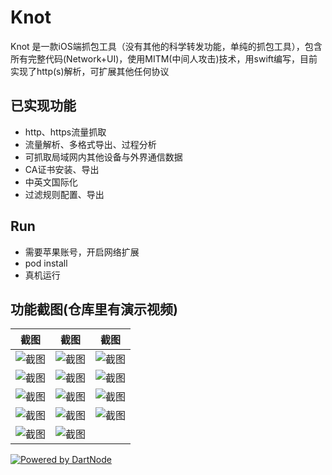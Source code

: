 # Knot
 Knot 是一款iOS端抓包工具（没有其他的科学转发功能，单纯的抓包工具），包含所有完整代码(Network+UI)，使用MITM(中间人攻击)技术，用swift编写，目前实现了http(s)解析，可扩展其他任何协议
 
 
 ## 已实现功能
  - http、https流量抓取
  - 流量解析、多格式导出、过程分析
  - 可抓取局域网内其他设备与外界通信数据
  - CA证书安装、导出
  - 中英文国际化
  - 过滤规则配置、导出
  ## Run
  - 需要苹果账号，开启网络扩展
  - pod install
  - 真机运行
  ## 功能截图(仓库里有演示视频)
  
截图 | 截图 | 截图 
--- |  --- | --- 
![截图](https://s2.ax1x.com/2020/02/11/1ovHtf.png) | ![截图](https://s2.ax1x.com/2020/02/11/1ovo7t.png) | ![截图](https://s2.ax1x.com/2020/02/11/1ovW1e.png) 
![截图](https://s2.ax1x.com/2020/02/11/1ov7AP.png) | ![截图](https://s2.ax1x.com/2020/02/11/1ov5nA.png) | ![截图](https://s2.ax1x.com/2020/02/11/1ovbh8.png)
![截图](https://s2.ax1x.com/2020/02/11/1ovL9S.png) | ![截图](https://s2.ax1x.com/2020/02/11/1ovO1g.png) | ![截图](https://s2.ax1x.com/2020/02/11/1ovXcQ.png)
![截图](https://s2.ax1x.com/2020/02/11/1ovxns.png) | ![截图](https://s2.ax1x.com/2020/02/11/1oxS7q.png) | ![截图](https://s2.ax1x.com/2020/02/11/1ox9A0.png)
![截图](https://s2.ax1x.com/2020/02/11/1oxCNV.png) | ![截图](https://s2.ax1x.com/2020/02/11/1oxPhT.png) |

[![Powered by DartNode](https://dartnode.com/branding/DN-Open-Source-sm.png)](https://dartnode.com "Powered by DartNode - Free VPS for Open Source")


